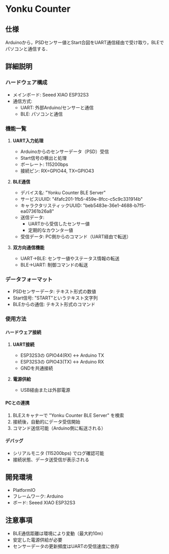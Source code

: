 # Yonku Counter

## 仕様
Arduinoから，PSDセンサー値とStart合図をUART通信経由で受け取り，BLEでパソコンと通信する．

## 詳細説明

### ハードウェア構成
- メインボード: Seeed XIAO ESP32S3
- 通信方式:
  - UART: 外部Arduino/センサーと通信
  - BLE: パソコンと通信

### 機能一覧
1. **UART入力処理**
   - Arduinoからのセンサーデータ（PSD）受信
   - Start信号の検出と処理
   - ボーレート: 115200bps
   - 接続ピン: RX=GPIO44, TX=GPIO43

2. **BLE通信**
   - デバイス名: "Yonku Counter BLE Server"
   - サービスUUID: "4fafc201-1fb5-459e-8fcc-c5c9c331914b"
   - キャラクタリスティックUUID: "beb5483e-36e1-4688-b7f5-ea07361b26a8"
   - 送信データ: 
     - UARTから受信したセンサー値
     - 定期的なカウンター値
   - 受信データ: PC側からのコマンド（UART経由で転送）

3. **双方向通信機能**
   - UART→BLE: センサー値やステータス情報の転送
   - BLE→UART: 制御コマンドの転送

### データフォーマット
- PSDセンサーデータ: テキスト形式の数値
- Start信号: "START"というテキスト文字列
- BLEからの通信: テキスト形式のコマンド

### 使用方法

#### ハードウェア接続
1. **UART接続**
   - ESP32S3の GPIO44(RX) ↔ Arduino TX
   - ESP32S3の GPIO43(TX) ↔ Arduino RX
   - GNDを共通接続

2. **電源供給**
   - USB経由または外部電源

#### PCとの連携
1. BLEスキャナーで "Yonku Counter BLE Server" を検索
2. 接続後，自動的にデータ受信開始
3. コマンド送信可能（Arduino側に転送される）

#### デバッグ
- シリアルモニタ (115200bps) でログ確認可能
- 接続状態、データ送受信が表示される

## 開発環境
- PlatformIO
- フレームワーク: Arduino
- ボード: Seeed XIAO ESP32S3

## 注意事項
- BLE通信距離は環境により変動（最大約10m）
- 安定した電源供給が必要
- センサーデータの更新頻度はUARTの受信速度に依存